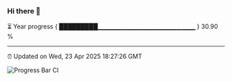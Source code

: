 ### Hi there 👋

⏳ Year progress { █████████▁▁▁▁▁▁▁▁▁▁▁▁▁▁▁▁▁▁▁▁▁ } 30.90 %

---

⏰ Updated on Wed, 23 Apr 2025 18:27:26 GMT

![Progress Bar CI](https://github.com/liununu/liununu/workflows/Progress%20Bar%20CI/badge.svg)
